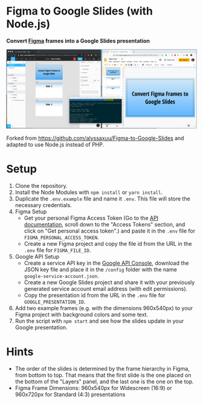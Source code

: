 # Figma to Google Slides (with Node.js)

**Convert <a href="https://figma.com">Figma</a> frames into a Google Slides presentation**

![showcase of figma to google slides conversion](https://github.com/kristinbaumann/figma-to-google-slides/blob/master/showcase.png)

Forked from https://github.com/alyssaxuu/Figma-to-Google-Slides and adapted to use Node.js instead of PHP.

# Setup

1. Clone the repository.
2. Install the Node Modules with `npm install` or `yarn install`.
3. Duplicate the `.env.example` file and name it `.env`. This file will store the necessary credentials.
4. Figma Setup
   - Get your personal Figma Access Token (Go to the [API documentation](https://www.figma.com/developers/docs), scroll down to the "Access Tokens" section, and click on "Get personal access token".) and paste it in the `.env` file for `FIGMA_PERSONAL_ACCESS_TOKEN`.
   - Create a new Figma project and copy the file id from the URL in the `.env` file for `FIGMA_FILE_ID`.
5. Google API Setup
   - Create a service API key in the [Google API Console](https://console.cloud.google.com/apis/), download the JSON key file and place it in the `/config` folder with the name `google-service-account.json`.
   - Create a new Google Slides project and share it with your previously generated service account email address (with edit permissions).
   - Copy the presentation id from the URL in the `.env` file for `GOOGLE_PRESENTATION_ID`.
6. Add two example frames (e.g. with the dimensions 960x540px) to your Figma project with background colors and some text.
7. Run the script with `npm start` and see how the slides update in your Google presentation.

# Hints

- The order of the slides is determined by the frame hierarchy in Figma, from bottom to top. That means that the first slide is the one placed on the bottom of the "Layers" panel, and the last one is the one on the top.
- Figma Frame Dimensions: 960x540px for Widescreen (16:9) or 960x720px for Standard (4:3) presentations
